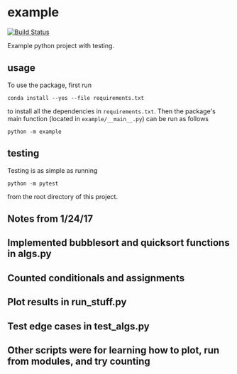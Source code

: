 # example

[![Build
Status](https://travis-ci.org/zoesteier/example.svg?branch=master)](https://travis-ci.org/zoesteier/example)

Example python project with testing.

## usage

To use the package, first run

```
conda install --yes --file requirements.txt
```

to install all the dependencies in `requirements.txt`. Then the package's
main function (located in `example/__main__.py`) can be run as follows

```
python -m example
```

## testing

Testing is as simple as running

```
python -m pytest
```

from the root directory of this project.

## Notes from 1/24/17
## Implemented bubblesort and quicksort functions in algs.py
## Counted conditionals and assignments
## Plot results in run_stuff.py
## Test edge cases in test_algs.py
## Other scripts were for learning how to plot, run from modules, and try counting
